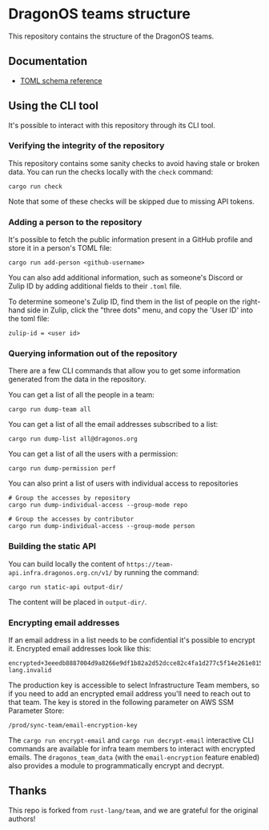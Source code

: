 # DragonOS teams structure

This repository contains the structure of the DragonOS teams. 
## Documentation

* [TOML schema reference](docs/toml-schema.md)

## Using the CLI tool

It's possible to interact with this repository through its CLI tool.

### Verifying the integrity of the repository

This repository contains some sanity checks to avoid having stale or broken
data. You can run the checks locally with the `check` command:

```
cargo run check
```

Note that some of these checks will be skipped due to missing API tokens.

### Adding a person to the repository

It's possible to fetch the public information present in a GitHub profile and
store it in a person's TOML file:

```
cargo run add-person <github-username>
```

You can also add additional information, such as someone's Discord or Zulip ID by adding additional fields to their `.toml` file.

To determine someone's Zulip ID, find them in the list of people on the
right-hand side in Zulip, click the "three dots" menu, and copy the 'User ID'
into the toml file:

```
zulip-id = <user id>
```

### Querying information out of the repository

There are a few CLI commands that allow you to get some information generated
from the data in the repository.

You can get a list of all the people in a team:

```
cargo run dump-team all
```

You can get a list of all the email addresses subscribed to a list:

```
cargo run dump-list all@dragonos.org
```

You can get a list of all the users with a permission:

```
cargo run dump-permission perf
```


You can also print a list of users with individual access to repositories

```
# Group the accesses by repository
cargo run dump-individual-access --group-mode repo

# Group the accesses by contributor
cargo run dump-individual-access --group-mode person
```


### Building the static API

You can build locally the content of `https://team-api.infra.dragonos.org.cn/v1/`
by running the command:

```
cargo run static-api output-dir/
```

The content will be placed in `output-dir/`.

### Encrypting email addresses

If an email address in a list needs to be confidential it's possible to encrypt
it. Encrypted email addresses look like this:

```
encrypted+3eeedb8887004d9a8266e9df1b82a2d52dcce82c4fa1d277c5f14e261e8155acc8a66344edc972fa58b678dc2bcad2e8f7c201a1eede9c16639fe07df8bac5aa1097b2ad9699a700edb32ef192eaa74bf7af0a@rust-lang.invalid
```

The production key is accessible to select Infrastructure Team members, so if
you need to add an encrypted email address you'll need to reach out to that
team. The key is stored in the following parameter on AWS SSM Parameter Store:

```
/prod/sync-team/email-encryption-key
```

The `cargo run encrypt-email` and `cargo run decrypt-email` interactive CLI
commands are available for infra team members to interact with encrypted
emails. The `dragonos_team_data` (with the `email-encryption` feature enabled) also
provides a module to programmatically encrypt and decrypt.


## Thanks

This repo is forked from `rust-lang/team`,  and we are grateful for the original authors!
